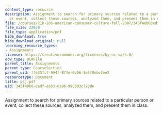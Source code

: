 ```yaml
---
content_type: resource
description: Assignment to search for primary sources related to a particular person
  or event, collect these sources, analyzed them, and present them in class.
file: /courses/21h-206-american-consumer-culture-fall-2007/345f48b88edfe6b36a9b998593c728de_psj.pdf
file_size: 22938
file_type: application/pdf
hide_download: true
hide_download_original: null
learning_resource_types:
- Assignments
license: https://creativecommons.org/licenses/by-nc-sa/4.0/
ocw_type: OCWFile
parent_title: Assignments
parent_type: CourseSection
parent_uid: ffe35fc7-094f-874e-0c56-1e5f9ebe2ee2
resourcetype: Document
title: psj.pdf
uid: 345f48b8-8edf-e6b3-6a9b-998593c728de
---
```

Assignment to search for primary sources related to a particular person or event, collect these sources, analyzed them, and present them in class.